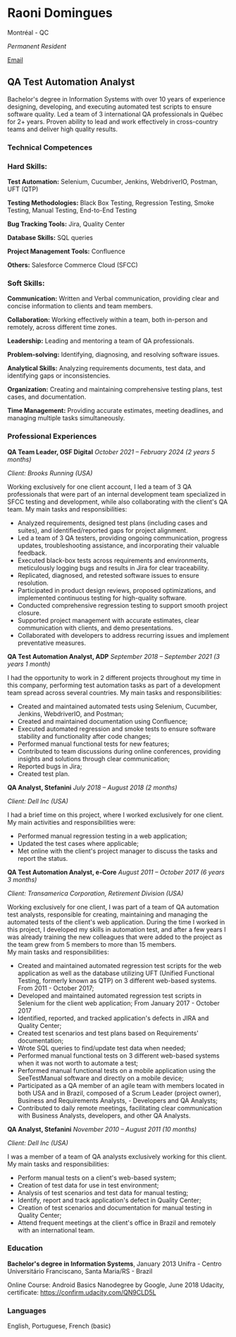 # Raoni Domingues 

Montréal - QC 

*Permanent Resident* 

[Email](mailto:raonid@gmail.com)
 
## QA Test Automation Analyst 

Bachelor's degree in Information Systems with over 10 years of experience designing, developing, and executing automated test scripts to ensure software quality. Led a team of 3 international QA professionals in Québec for 2+ years. Proven ability to lead and work effectively in cross-country teams and deliver high quality results. 
 
### Technical Competences	 

### Hard Skills: 

**Test Automation:** Selenium, Cucumber, Jenkins, WebdriverIO, Postman, UFT (QTP) 

**Testing Methodologies:** Black Box Testing, Regression Testing, Smoke Testing, Manual Testing, End-to-End Testing 

**Bug Tracking Tools:** Jira, Quality Center 

**Database Skills:** SQL queries 

**Project Management Tools:** Confluence 

**Others:** Salesforce Commerce Cloud (SFCC)
 
### Soft Skills: 

**Communication:** Written and Verbal communication, providing clear and concise information to clients and team members. 

**Collaboration:** Working effectively within a team, both in-person and remotely, across different time zones. 

**Leadership:** Leading and mentoring a team of QA professionals. 

**Problem-solving:** Identifying, diagnosing, and resolving software issues. 

**Analytical Skills:** Analyzing requirements documents, test data, and identifying gaps or inconsistencies. 

**Organization:** Creating and maintaining comprehensive testing plans, test cases, and documentation. 

**Time Management:** Providing accurate estimates, meeting deadlines, and managing multiple tasks simultaneously. 
 
### Professional Experiences 

**QA Team Leader, OSF Digital** 
*October 2021 – February 2024 (2 years 5 months)* 

*Client: Brooks Running (USA)* 
 
Working exclusively for one client account, I led a team of 3 QA professionals that were part of an internal development team specialized in SFCC testing and development, while also collaborating with the client's QA team. 
My main tasks and responsibilities: 

- Analyzed requirements, designed test plans (including cases and suites), and identified/reported gaps for project alignment. 
- Led a team of 3 QA testers, providing ongoing communication, progress updates, troubleshooting assistance, and incorporating their valuable feedback. 
- Executed black-box tests across requirements and environments, meticulously logging bugs and results in Jira for clear traceability. 
- Replicated, diagnosed, and retested software issues to ensure resolution. 
- Participated in product design reviews, proposed optimizations, and implemented continuous testing for high-quality software. 
- Conducted comprehensive regression testing to support smooth project closure. 
- Supported project management with accurate estimates, clear communication with clients, and demo presentations. 
- Collaborated with developers to address recurring issues and implement preventative measures. 

**QA Test Automation Analyst, ADP** 
*September 2018 – September 2021 (3 years 1 month)* 
 
I had the opportunity to work in 2 different projects throughout my time in this company, performing test automation tasks as part of a development team spread across several countries. 
My main tasks and responsibilities: 
- Created and maintained automated tests using Selenium, Cucumber, Jenkins, WebdriverIO, and Postman; 
- Created and maintained documentation using Confluence; 
- Executed automated regression and smoke tests to ensure software stability and functionality after code changes; 
- Performed manual functional tests for new features; 
- Contributed to team discussions during online conferences, providing insights and solutions through clear communication; 
- Reported bugs in Jira; 
- Created test plan. 
 
**QA Analyst, Stefanini** 
*July 2018 – August 2018 (2 months)* 

*Client: Dell Inc (USA)* 
 
I had a brief time on this project, where I worked exclusively for one client. 
My main activities and responsibilities were: 
- Performed manual regression testing in a web application; 
- Updated the test cases where applicable; 
- Met online with the client's project manager to discuss the tasks and report the status. 
 
**QA Test Automation Analyst, e-Core** 
*August 2011 – October 2017 (6 years 3 months)* 

*Client: Transamerica Corporation, Retirement Division (USA)* 
 
Working exclusively for one client, I was part of a team of QA automation test analysts, responsible for creating, maintaining and managing the automated tests of the client's web application. During the time I worked in this project, I developed my skills in automation test, and after a few years I was already training the new colleagues that were added to the project as the team grew from 5 members to more than 15 members.  
My main tasks and responsibilities: 
- Created and maintained automated regression test scripts for the web application as well as the database utilizing UFT (Unified Functional Testing, formerly known as QTP) on 3 different web-based systems. From 2011 - October 2017; 
- Developed and maintained automated regression test scripts in Selenium for the client web application; From January 2017 - October 2017 
- Identified, reported, and tracked application's defects in JIRA and Quality Center; 
- Created test scenarios and test plans based on Requirements' documentation; 
- Wrote SQL queries to find/update test data when needed; 
- Performed manual functional tests on 3 different web-based systems when it was not worth to automate a test; 
- Performed manual functional tests on a mobile application using the SeeTestManual software and directly on a mobile device; 
- Participated as a QA member of an agile team with members located in both USA and in Brazil, composed of a Scrum Leader (project owner), Business and Requirements Analysts, - Developers and QA Analysts; 
- Contributed to daily remote meetings, facilitating clear communication with Business Analysts, developers, and other QA Analysts. 
 
**QA Analyst, Stefanini** 
*November 2010 – August 2011 (10 months)* 

*Client: Dell Inc (USA)* 
 
I was a member of a team of QA analysts exclusively working for this client. 
My main tasks and responsibilities: 
- Perform manual tests on a client's web-based system; 
- Creation of test data for use in test environment; 
- Analysis of test scenarios and test data for manual testing; 
- Identify, report and track application's defect in Quality Center; 
- Creation of test scenarios and documentation for manual testing in Quality Center; 
- Attend frequent meetings at the client's office in Brazil and remotely with an international team. 
 
 

### Education 

**Bachelor's degree in Information Systems**, January 2013 
Unifra - Centro Universitário Franciscano, Santa Maria/RS - Brazil 
 
Online Course: Android Basics Nanodegree by Google, June 2018 
Udacity, certificate: https://confirm.udacity.com/QN9CLD5L 
 
### Languages 

English, Portuguese, French (basic) 
